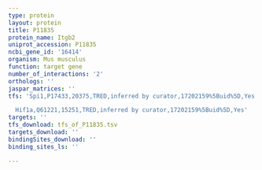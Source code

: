 ```yaml
---
type: protein
layout: protein
title: P11835
protein_name: Itgb2
uniprot_accession: P11835
ncbi_gene_id: '16414'
organism: Mus musculus
function: target gene
number_of_interactions: '2'
orthologs: ''
jaspar_matrices: ''
tfs: 'Spi1,P17433,20375,TRED,inferred by curator,17202159%5Buid%5D,Yes

  Hif1a,Q61221,15251,TRED,inferred by curator,17202159%5Buid%5D,Yes'
targets: ''
tfs_download: tfs_of_P11835.tsv
targets_download: ''
bindingSites_download: ''
binding_sites_ls: ''

---
```

